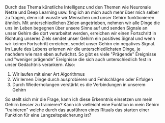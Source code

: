 
Durch das Thema künstliche Intelligenz und den Themen wie Neuronale Netze und Deep Learning usw. fing ich an mich auch mehr über mich selber zu fragen, denn ich wusste wir Menschen und unser Gehirn funktionieren ähnlich.
Mit unterschiedlichen Zielen angetrieben, nehmen wir alle Dinge die uns im Leben begegnen über unsere Sinne auf und senden Signale an unser Gehirn die dort verarbeitet werden, erreichen wir einen Fortschritt in Richtung unseres Ziels sendet unser Gehirn ein positives Signal und wenn wir keinen Fortschritt erreichen, sendet unser Gehirn ein negatives Signal. Im Laufe des Lebens erlernen wir die unterschiedlichsten Dinge, je nachdem wie man eben aufwächst. So gibt es viele "Prägende" Ereignisse und "weniger prägende" Ereignisse die sich auch unterschiedlich fest in unser Gedächtnis verankern.
Also:
1. Wir laufen mit einer Art Algorithmus
2. Wir lernen Dinge durch ausprobieren und Fehlschlägen oder Erfolgen
3. Durch Wiederholungen verstärkt es die Verbindungen in unserem Gehirn

So stellt sich mir die Frage, kann ich diese Erkenntnis einsetzen um mein Gehirn besser zu trainieren?
Kann ich vielleicht eine Funktion in mein Gehirn "trainieren" welche durch das ausführen eines Rituals das starten einer Funktion für eine Langzeitspeicherung ist?

